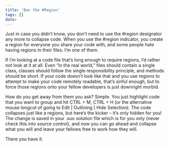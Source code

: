 ```yaml
---
title: 'Ban the #Region'
tags: []
date: 
---
```


Just in case you didn&rsquo;t know, you don&rsquo;t need to use the #region designator any more to collapse code. When you use the #region indicator, you create a region for everyone you share your code with, and some people hate having regions in their files. I&rsquo;m one of them.

If I&rsquo;m looking at a code file that&rsquo;s long enough to require regions, I&rsquo;d rather not look at it at all. Even &ldquo;in the real world,&rdquo; files should contain a single class, classes should follow the single responsibility principle, and methods should be short. If your code doesn&rsquo;t look like that and you use regions to attempt to make your code remotely readable, that&rsquo;s sinful enough, but to force those regions onto your fellow developers is just downright morbid.

How do you get away from them you ask? Simple. You just highlight code that you want to group and hit CTRL + M, CTRL + H (or the alternative mouse longcut of going to Edit | Outlining | Hide Selection). The code collapses just like a regions, but here&rsquo;s the kicker &ndash; it&rsquo;s only hidden for you! The change is saved in your .suo solution file which is for you only (never check this into source control), and now you can go ahead and collapse what you will and leave your fellows free to work how they will.

There you have it.